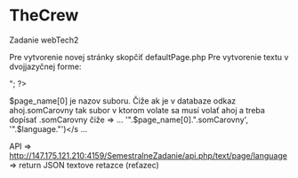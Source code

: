 # TheCrew
Zadanie webTech2

Pre vytvorenie novej stránky skopčiť defaultPage.php
Pre vytvorenie textu v dvojjazyčnej forme:
<?php
  echo "<div id='idText'><script>initText(document.getElementById('idText'),'".$page_name[0]."', '".$language."')</script></div>";
?>

$page_name[0] je nazov suboru. Čiže ak je v databaze odkaz ahoj.somCarovny tak subor v ktorom volate sa musí volať ahoj a treba dopísať .somCarovny čiže => ... '".$page_name[0].".somCarovny', '".$language."')</s ...


API => http://147.175.121.210:4159/SemestralneZadanie/api.php/text/page/language => return JSON textove retazce (reťazec)
